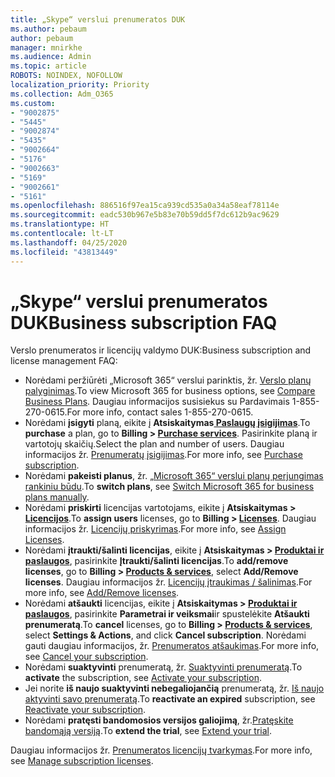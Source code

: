 ```yaml
---
title: „Skype“ verslui prenumeratos DUK
ms.author: pebaum
author: pebaum
manager: mnirkhe
ms.audience: Admin
ms.topic: article
ROBOTS: NOINDEX, NOFOLLOW
localization_priority: Priority
ms.collection: Adm_O365
ms.custom:
- "9002875"
- "5445"
- "9002874"
- "5435"
- "9002664"
- "5176"
- "9002663"
- "5169"
- "9002661"
- "5161"
ms.openlocfilehash: 886516f97ea15ca939cd535a0a34a58eaf78114e
ms.sourcegitcommit: eadc530b967e5b83e70b59dd5f7dc612b9ac9629
ms.translationtype: HT
ms.contentlocale: lt-LT
ms.lasthandoff: 04/25/2020
ms.locfileid: "43813449"
---
```

# <a name="business-subscription-faq"></a><span data-ttu-id="26510-102">„Skype“ verslui prenumeratos DUK</span><span class="sxs-lookup"><span data-stu-id="26510-102">Business subscription FAQ</span></span>

<span data-ttu-id="26510-103">Verslo prenumeratos ir licencijų valdymo DUK:</span><span class="sxs-lookup"><span data-stu-id="26510-103">Business subscription and license management FAQ:</span></span>

- <span data-ttu-id="26510-104">Norėdami peržiūrėti „Microsoft 365“ verslui parinktis, žr. [Verslo planų palyginimas](https://www.microsoft.com/microsoft-365/compare-all-microsoft-365-products?&activetab=tab:primaryr2).</span><span class="sxs-lookup"><span data-stu-id="26510-104">To view Microsoft 365 for business options, see [Compare Business Plans](https://www.microsoft.com/microsoft-365/compare-all-microsoft-365-products?&activetab=tab:primaryr2).</span></span> <span data-ttu-id="26510-105">Daugiau informacijos susisiekus su Pardavimais 1-855-270-0615.</span><span class="sxs-lookup"><span data-stu-id="26510-105">For more info, contact sales 1-855-270-0615.</span></span>
- <span data-ttu-id="26510-106">Norėdami **įsigyti** planą, eikite į **Atsiskaitymas[ Paslaugų įsigijimas](https://go.microsoft.com/fwlink/p/?linkid=868433)**.</span><span class="sxs-lookup"><span data-stu-id="26510-106">To **purchase** a plan, go to **Billing > [Purchase services](https://go.microsoft.com/fwlink/p/?linkid=868433)**.</span></span> <span data-ttu-id="26510-107">Pasirinkite planą ir vartotojų skaičių.</span><span class="sxs-lookup"><span data-stu-id="26510-107">Select the plan and number of users.</span></span> <span data-ttu-id="26510-108">Daugiau informacijos žr. [Prenumeratų įsigijimas](https://docs.microsoft.com/microsoft-365/commerce/buy-another-subscription?view=o365-worldwide).</span><span class="sxs-lookup"><span data-stu-id="26510-108">For more info, see [Purchase subscription](https://docs.microsoft.com/microsoft-365/commerce/buy-another-subscription?view=o365-worldwide).</span></span>
- <span data-ttu-id="26510-109">Norėdami **pakeisti planus**, žr. [„Microsoft 365“ verslui planų perjungimas rankiniu būdu](https://docs.microsoft.com/microsoft-365/commerce/subscriptions/switch-plans-manually?view=o365-worldwide).</span><span class="sxs-lookup"><span data-stu-id="26510-109">To **switch plans**, see [Switch Microsoft 365 for business plans manually](https://docs.microsoft.com/microsoft-365/commerce/subscriptions/switch-plans-manually?view=o365-worldwide).</span></span>
- <span data-ttu-id="26510-110">Norėdami **priskirti** licencijas vartotojams, eikite į **Atsiskaitymas > [Licencijos](https://go.microsoft.com/fwlink/p/?linkid=842264)**.</span><span class="sxs-lookup"><span data-stu-id="26510-110">To **assign users** licenses, go to **Billing > [Licenses](https://go.microsoft.com/fwlink/p/?linkid=842264)**.</span></span> <span data-ttu-id="26510-111">Daugiau informacijos žr. [Licencijų priskyrimas](https://docs.microsoft.com/microsoft-365/admin/manage/assign-licenses-to-users?view=o365-worldwide).</span><span class="sxs-lookup"><span data-stu-id="26510-111">For more info, see [Assign Licenses](https://docs.microsoft.com/microsoft-365/admin/manage/assign-licenses-to-users?view=o365-worldwide).</span></span>
- <span data-ttu-id="26510-112">Norėdami **įtraukti/šalinti licencijas**, eikite į **Atsiskaitymas > [Produktai ir paslaugos](https://go.microsoft.com/fwlink/p/?linkid=842054)**, pasirinkite **Įtraukti/šalinti licencijas**.</span><span class="sxs-lookup"><span data-stu-id="26510-112">To **add/remove licenses**, go to **Billing > [Products & services](https://go.microsoft.com/fwlink/p/?linkid=842054)**, select **Add/Remove licenses**.</span></span> <span data-ttu-id="26510-113">Daugiau informacijos žr. [Licencijų įtraukimas / šalinimas](https://docs.microsoft.com/microsoft-365/commerce/licenses/buy-licenses?view=o365-worldwide#add-or-remove-licenses-for-your-business-subscription).</span><span class="sxs-lookup"><span data-stu-id="26510-113">For more info, see [Add/Remove licenses](https://docs.microsoft.com/microsoft-365/commerce/licenses/buy-licenses?view=o365-worldwide#add-or-remove-licenses-for-your-business-subscription).</span></span>
- <span data-ttu-id="26510-114">Norėdami **atšaukti** licencijas, eikite į **Atsiskaitymas > [Produktai ir paslaugos](https://go.microsoft.com/fwlink/p/?linkid=842054)**, pasirinkite **Parametrai ir veiksmai**ir spustelėkite **Atšaukti prenumeratą**.</span><span class="sxs-lookup"><span data-stu-id="26510-114">To **cancel** licenses, go to **Billing > [Products & services](https://go.microsoft.com/fwlink/p/?linkid=842054)**, select **Settings & Actions**, and click **Cancel subscription**.</span></span> <span data-ttu-id="26510-115">Norėdami gauti daugiau informacijos, žr. [Prenumeratos atšaukimas](https://docs.microsoft.com/office365/admin/subscriptions-and-billing/cancel-your-subscription).</span><span class="sxs-lookup"><span data-stu-id="26510-115">For more info, see [Cancel your subscription](https://docs.microsoft.com/office365/admin/subscriptions-and-billing/cancel-your-subscription).</span></span>
- <span data-ttu-id="26510-116">Norėdami **suaktyvinti** prenumeratą, žr. [Suaktyvinti prenumeratą](https://docs.microsoft.com/alchemyinsights/activate-your-office-365-subscription).</span><span class="sxs-lookup"><span data-stu-id="26510-116">To **activate** the subscription, see [Activate your subscription](https://docs.microsoft.com/alchemyinsights/activate-your-office-365-subscription).</span></span>
- <span data-ttu-id="26510-117">Jei norite **iš naujo suaktyvinti nebegaliojančią** prenumeratą, žr. [Iš naujo aktyvinti savo prenumeratą](https://docs.microsoft.com/alchemyinsights/reactivate-your-subscription).</span><span class="sxs-lookup"><span data-stu-id="26510-117">To **reactivate an expired** subscription, see [Reactivate your subscription](https://docs.microsoft.com/alchemyinsights/reactivate-your-subscription).</span></span>
- <span data-ttu-id="26510-118">Norėdami **pratęsti bandomosios versijos galiojimą**, žr.[Pratęskite bandomąją versiją](https://docs.microsoft.com/alchemyinsights/extend-your-trial-for-office-365-for-business).</span><span class="sxs-lookup"><span data-stu-id="26510-118">To **extend the trial**, see [Extend your trial](https://docs.microsoft.com/alchemyinsights/extend-your-trial-for-office-365-for-business).</span></span>

<span data-ttu-id="26510-119">Daugiau informacijos žr. [ Prenumeratos licencijų tvarkymas](https://docs.microsoft.com/microsoft-365/commerce/licenses/buy-licenses?view=o365-worldwide#add-or-remove-licenses-for-your-business-subscription).</span><span class="sxs-lookup"><span data-stu-id="26510-119">For more info, see [Manage subscription licenses](https://docs.microsoft.com/microsoft-365/commerce/licenses/buy-licenses?view=o365-worldwide#add-or-remove-licenses-for-your-business-subscription).</span></span>
